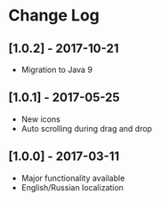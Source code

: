# Change Log

## [1.0.2] - 2017-10-21

* Migration to Java 9

## [1.0.1] - 2017-05-25

* New icons
* Auto scrolling during drag and drop

## [1.0.0] - 2017-03-11

* Major functionality available
* English/Russian localization
